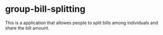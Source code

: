 # group-bill-splitting
This is a application that allowes people to split bills among individuals and share the bill amount.
